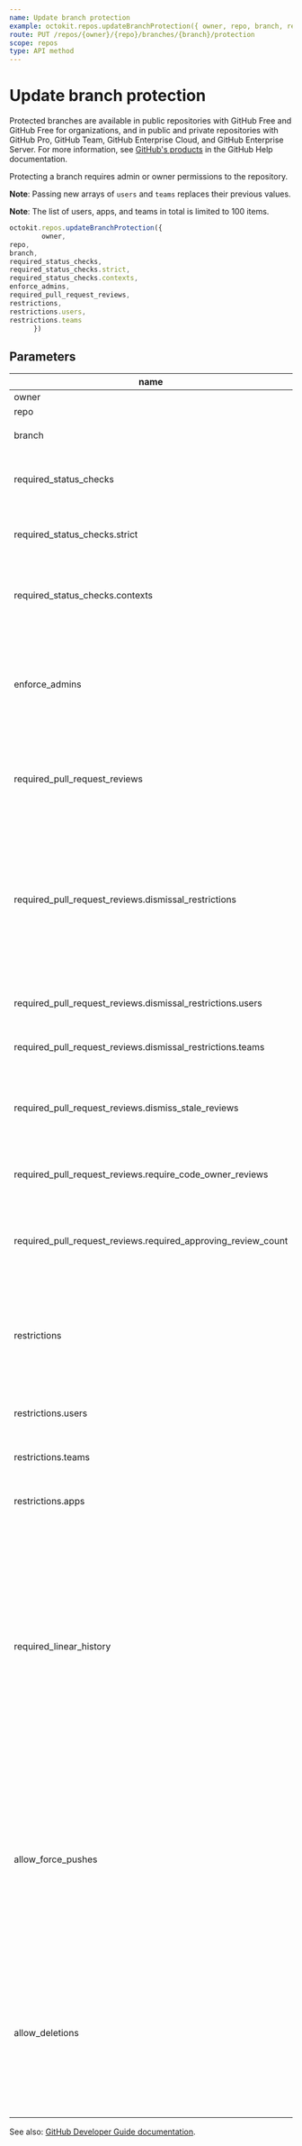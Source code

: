 ```yaml
---
name: Update branch protection
example: octokit.repos.updateBranchProtection({ owner, repo, branch, required_status_checks, required_status_checks.strict, required_status_checks.contexts, enforce_admins, required_pull_request_reviews, restrictions, restrictions.users, restrictions.teams })
route: PUT /repos/{owner}/{repo}/branches/{branch}/protection
scope: repos
type: API method
---
```


# Update branch protection

Protected branches are available in public repositories with GitHub Free and GitHub Free for organizations, and in public and private repositories with GitHub Pro, GitHub Team, GitHub Enterprise Cloud, and GitHub Enterprise Server. For more information, see [GitHub's products](https://help.github.com/github/getting-started-with-github/githubs-products) in the GitHub Help documentation.

Protecting a branch requires admin or owner permissions to the repository.

**Note**: Passing new arrays of `users` and `teams` replaces their previous values.

**Note**: The list of users, apps, and teams in total is limited to 100 items.

```js
octokit.repos.updateBranchProtection({
        owner,
repo,
branch,
required_status_checks,
required_status_checks.strict,
required_status_checks.contexts,
enforce_admins,
required_pull_request_reviews,
restrictions,
restrictions.users,
restrictions.teams
      })
```

## Parameters

<table>
  <thead>
    <tr>
      <th>name</th>
      <th>required</th>
      <th>description</th>
    </tr>
  </thead>
  <tbody>
    <tr><td>owner</td><td>yes</td><td>

</td></tr>
<tr><td>repo</td><td>yes</td><td>

</td></tr>
<tr><td>branch</td><td>yes</td><td>

branch+ parameter

</td></tr>
<tr><td>required_status_checks</td><td>yes</td><td>

Require status checks to pass before merging. Set to `null` to disable.

</td></tr>
<tr><td>required_status_checks.strict</td><td>yes</td><td>

Require branches to be up to date before merging.

</td></tr>
<tr><td>required_status_checks.contexts</td><td>yes</td><td>

The list of status checks to require in order to merge into this branch

</td></tr>
<tr><td>enforce_admins</td><td>yes</td><td>

Enforce all configured restrictions for administrators. Set to `true` to enforce required status checks for repository administrators. Set to `null` to disable.

</td></tr>
<tr><td>required_pull_request_reviews</td><td>yes</td><td>

Require at least one approving review on a pull request, before merging. Set to `null` to disable.

</td></tr>
<tr><td>required_pull_request_reviews.dismissal_restrictions</td><td>no</td><td>

Specify which users and teams can dismiss pull request reviews. Pass an empty `dismissal_restrictions` object to disable. User and team `dismissal_restrictions` are only available for organization-owned repositories. Omit this parameter for personal repositories.

</td></tr>
<tr><td>required_pull_request_reviews.dismissal_restrictions.users</td><td>no</td><td>

The list of user `login`s with dismissal access

</td></tr>
<tr><td>required_pull_request_reviews.dismissal_restrictions.teams</td><td>no</td><td>

The list of team `slug`s with dismissal access

</td></tr>
<tr><td>required_pull_request_reviews.dismiss_stale_reviews</td><td>no</td><td>

Set to `true` if you want to automatically dismiss approving reviews when someone pushes a new commit.

</td></tr>
<tr><td>required_pull_request_reviews.require_code_owner_reviews</td><td>no</td><td>

Blocks merging pull requests until [code owners](https://help.github.com/articles/about-code-owners/) review them.

</td></tr>
<tr><td>required_pull_request_reviews.required_approving_review_count</td><td>no</td><td>

Specify the number of reviewers required to approve pull requests. Use a number between 1 and 6.

</td></tr>
<tr><td>restrictions</td><td>yes</td><td>

Restrict who can push to the protected branch. User, app, and team `restrictions` are only available for organization-owned repositories. Set to `null` to disable.

</td></tr>
<tr><td>restrictions.users</td><td>yes</td><td>

The list of user `login`s with push access

</td></tr>
<tr><td>restrictions.teams</td><td>yes</td><td>

The list of team `slug`s with push access

</td></tr>
<tr><td>restrictions.apps</td><td>no</td><td>

The list of app `slug`s with push access

</td></tr>
<tr><td>required_linear_history</td><td>no</td><td>

Enforces a linear commit Git history, which prevents anyone from pushing merge commits to a branch. Set to `true` to enforce a linear commit history. Set to `false` to disable a linear commit Git history. Your repository must allow squash merging or rebase merging before you can enable a linear commit history. Default: `false`. For more information, see "[Requiring a linear commit history](https://help.github.com/github/administering-a-repository/requiring-a-linear-commit-history)" in the GitHub Help documentation.

</td></tr>
<tr><td>allow_force_pushes</td><td>no</td><td>

Permits force pushes to the protected branch by anyone with write access to the repository. Set to `true` to allow force pushes. Set to `false` or `null` to block force pushes. Default: `false`. For more information, see "[Enabling force pushes to a protected branch](https://help.github.com/en/github/administering-a-repository/enabling-force-pushes-to-a-protected-branch)" in the GitHub Help documentation."

</td></tr>
<tr><td>allow_deletions</td><td>no</td><td>

Allows deletion of the protected branch by anyone with write access to the repository. Set to `false` to prevent deletion of the protected branch. Default: `false`. For more information, see "[Enabling force pushes to a protected branch](https://help.github.com/en/github/administering-a-repository/enabling-force-pushes-to-a-protected-branch)" in the GitHub Help documentation.

</td></tr>
  </tbody>
</table>

See also: [GitHub Developer Guide documentation](https://docs.github.com/rest/reference/repos#update-branch-protection).
